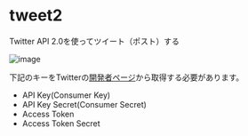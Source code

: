 # tweet2
Twitter API 2.0を使ってツイート（ポスト）する

![image](https://github.com/kenjinote/tweet2/assets/2605401/1cb70c6a-1869-411d-8c17-acca972d0263)

下記のキーをTwitterの[開発者ページ](https://developer.twitter.com/)から取得する必要があります。

- API Key(Consumer Key)
- API Key Secret(Consumer Secret)
- Access Token
- Access Token Secret
